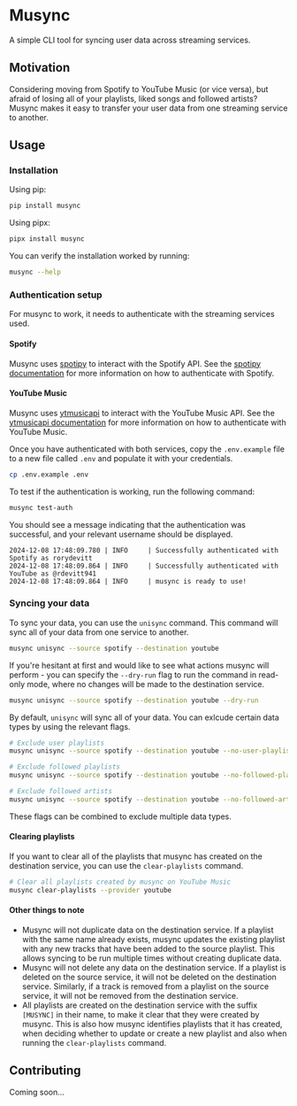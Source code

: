 # Musync

A simple CLI tool for syncing user data across streaming services.

## Motivation

Considering moving from Spotify to YouTube Music (or vice versa), but afraid of losing all of your playlists, liked songs and followed artists? Musync makes it easy to transfer your user data from one streaming service to another.

## Usage

### Installation

Using pip:

```bash
pip install musync
```

Using pipx:

```bash
pipx install musync
```

You can verify the installation worked by running:

```bash
musync --help
```

### Authentication setup

For musync to work, it needs to authenticate with the streaming services used.

#### Spotify

Musync uses [spotipy](https://spotipy.readthedocs.io/en/2.24.0/) to interact with the Spotify API. See the [spotipy documentation](https://spotipy.readthedocs.io/en/2.24.0/#authorization-code-flow) for more information on how to authenticate with Spotify.

#### YouTube Music

Musync uses [ytmusicapi](https://ytmusicapi.readthedocs.io/en/latest/) to interact with the YouTube Music API. See the [ytmusicapi documentation](https://ytmusicapi.readthedocs.io/en/latest/setup.html) for more information on how to authenticate with YouTube Music.

Once you have authenticated with both services, copy the `.env.example` file to a new file called `.env` and populate it with your credentials.

```bash
cp .env.example .env
```

To test if the authentication is working, run the following command:

```bash
musync test-auth
```

You should see a message indicating that the authentication was successful, and your relevant username should be displayed.

```
2024-12-08 17:48:09.780 | INFO     | Successfully authenticated with Spotify as rorydevitt
2024-12-08 17:48:09.864 | INFO     | Successfully authenticated with YouTube as @rdevitt941
2024-12-08 17:48:09.864 | INFO     | musync is ready to use!
```

### Syncing your data

To sync your data, you can use the `unisync` command. This command will sync all of your data from one service to another.

```bash
musync unisync --source spotify --destination youtube
```

If you're hesitant at first and would like to see what actions musync will perform - you can specify the `--dry-run` flag to run the command in read-only mode, where no changes will be made to the destination service.

```bash
musync unisync --source spotify --destination youtube --dry-run
```

By default, `unisync` will sync all of your data. You can exlcude certain data types by using the relevant flags.

```bash
# Exclude user playlists
musync unisync --source spotify --destination youtube --no-user-playlists

# Exclude followed playlists
musync unisync --source spotify --destination youtube --no-followed-playlists

# Exclude followed artists
musync unisync --source spotify --destination youtube --no-followed-artists
```

These flags can be combined to exclude multiple data types.

#### Clearing playlists

If you want to clear all of the playlists that musync has created on the destination service, you can use the `clear-playlists` command.

```bash
# Clear all playlists created by musync on YouTube Music
musync clear-playlists --provider youtube
```

#### Other things to note

- Musync will not duplicate data on the destination service. If a playlist with the same name already exists, musync updates the existing playlist with any new tracks that have been added to the source playlist. This allows syncing to be run multiple times without creating duplicate data.
- Musync will not delete any data on the destination service. If a playlist is deleted on the source service, it will not be deleted on the destination service. Similarly, if a track is removed from a playlist on the source service, it will not be removed from the destination service.
- All playlists are created on the destination service with the suffix `[MUSYNC]` in their name, to make it clear that they were created by musync. This is also how musync identifies playlists that it has created, when deciding whether to update or create a new playlist and also when running the `clear-playlists` command.


## Contributing

Coming soon...
